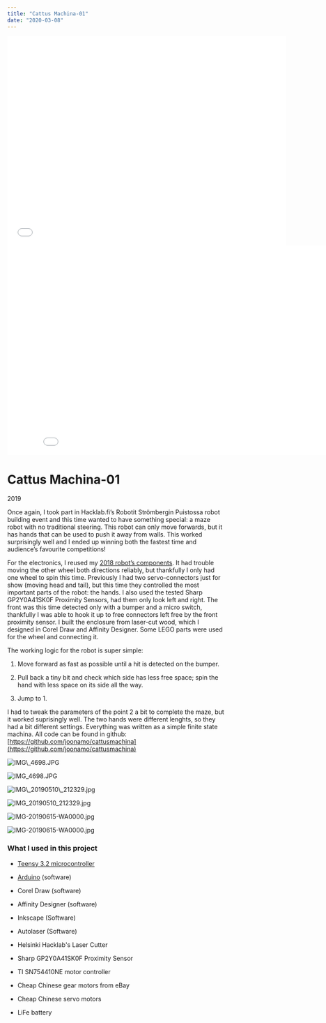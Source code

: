 ```yaml
---
title: "Cattus Machina-01"
date: "2020-03-08"
---
```


<iframe src="//www.youtube.com/embed/3uatXpTok4I?wmode=opaque&amp;enablejsapi=1" scrolling="no" allowfullscreen width="640" height="480" frameborder="0"></iframe>

<iframe src="//www.youtube.com/embed/En-yaYvyIxo?wmode=opaque&amp;enablejsapi=1" scrolling="no" allowfullscreen width="854" height="480" frameborder="0"></iframe>

# Cattus Machina-01

2019

Once again, I took part in Hacklab.fi’s Robotit Strömbergin Puistossa robot building event and this time wanted to have something special: a maze robot with no traditional steering. This robot can only move forwards, but it has hands that can be used to push it away from walls. This worked surprisingly well and I ended up winning both the fastest time and audience’s favourite competitions!

For the electronics, I reused my [2018 robot’s components](/maze-robot-2018). It had trouble moving the other wheel both directions reliably, but thankfully I only had one wheel to spin this time. Previously I had two servo-connectors just for show (moving head and tail), but this time they controlled the most important parts of the robot: the hands. I also used the tested Sharp GP2Y0A41SK0F Proximity Sensors, had them only look left and right. The front was this time detected only with a bumper and a micro switch, thankfully I was able to hook it up to free connectors left free by the front proximity sensor. I built the enclosure from laser-cut wood, which I designed in Corel Draw and Affinity Designer. Some LEGO parts were used for the wheel and connecting it.

The working logic for the robot is super simple:

1. Move forward as fast as possible until a hit is detected on the bumper.
    
2. Pull back a tiny bit and check which side has less free space; spin the hand with less space on its side all the way.
    
3. Jump to 1.
    

I had to tweak the parameters of the point 2 a bit to complete the maze, but it worked suprisingly well. The two hands were different lenghts, so they had a bit different settings. Everything was written as a simple finite state machina. All code can be found in github: [https://github.com/joonamo/cattusmachina](https://github.com/joonamo/cattusmachina)

<img src="https://images.squarespace-cdn.com/content/v1/5a1957c7bce17620f85c098a/1583595771834-Y5SIIPMPOF0NY9K433IB/IMG\_4698.JPG" alt="IMG\_4698.JPG" />

![IMG_4698.JPG](https://images.squarespace-cdn.com/content/v1/5a1957c7bce17620f85c098a/1583595771834-Y5SIIPMPOF0NY9K433IB/IMG_4698.JPG)

<img src="https://images.squarespace-cdn.com/content/v1/5a1957c7bce17620f85c098a/1583595776992-8IPN8GA8GHN74M17AUUK/IMG\_20190510\_212329.jpg" alt="IMG\_20190510\_212329.jpg" />

![IMG_20190510_212329.jpg](https://images.squarespace-cdn.com/content/v1/5a1957c7bce17620f85c098a/1583595776992-8IPN8GA8GHN74M17AUUK/IMG_20190510_212329.jpg)

<img src="https://images.squarespace-cdn.com/content/v1/5a1957c7bce17620f85c098a/1583595778137-7AB9U7OKRUFWE0QJYOEZ/IMG-20190615-WA0000.jpg" alt="IMG-20190615-WA0000.jpg" />

![IMG-20190615-WA0000.jpg](https://images.squarespace-cdn.com/content/v1/5a1957c7bce17620f85c098a/1583595778137-7AB9U7OKRUFWE0QJYOEZ/IMG-20190615-WA0000.jpg)

### What I used in this project

- [Teensy 3.2 microcontroller](https://www.pjrc.com/store/teensy32.html)
    
- [Arduino](https://www.arduino.cc/) (software)
    
- Corel Draw (software)
    
- Affinity Designer (software)
    
- Inkscape (Software)
    
- Autolaser (Software)
    
- Helsinki Hacklab's Laser Cutter
    
- Sharp GP2Y0A41SK0F Proximity Sensor
    
- TI SN754410NE motor controller
    
- Cheap Chinese gear motors from eBay
    
- Cheap Chinese servo motors
    
- LiFe battery
